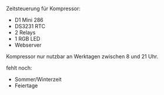 Zeitsteuerung für Kompressor:
-  D1 Mini 286
-  DS3231 RTC
-  2 Relays
-  1 RGB LED
-   Webserver

Kompressor nur nutzbar an Werktagen zwischen 8 und 21 Uhr.


fehlt noch:
-   Sommer/Winterzeit
-   Feiertage
